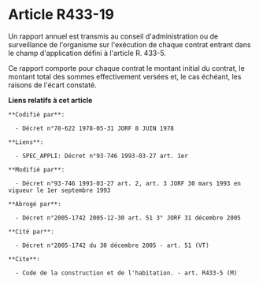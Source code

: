 # Article R433-19

Un rapport annuel est transmis au conseil d'administration ou de surveillance de l'organisme sur l'exécution de chaque
contrat entrant dans le champ d'application défini à l'article R. 433-5.

Ce rapport comporte pour chaque contrat le montant initial du contrat, le montant total des sommes effectivement versées et,
le cas échéant, les raisons de l'écart constaté.

**Liens relatifs à cet article**

	**Codifié par**:

	  - Décret n°78-622 1978-05-31 JORF 8 JUIN 1978

	**Liens**:

	  - SPEC_APPLI: Décret n°93-746 1993-03-27 art. 1er

	**Modifié par**:

	  - Décret n°93-746 1993-03-27 art. 2, art. 3 JORF 30 mars 1993 en vigueur le 1er septembre 1993

	**Abrogé par**:

	  - Décret n°2005-1742 2005-12-30 art. 51 3° JORF 31 décembre 2005

	**Cité par**:

	  - Décret n°2005-1742 du 30 décembre 2005 - art. 51 (VT)

	**Cite**:

	  - Code de la construction et de l'habitation. - art. R433-5 (M)

